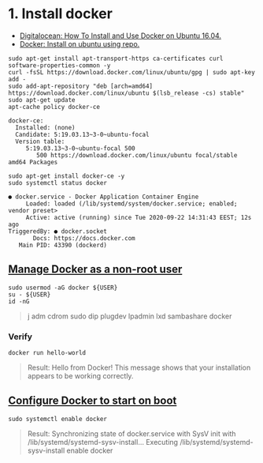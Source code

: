 # 1. Install docker

* [Digitalocean: How To Install and Use Docker on Ubuntu 16.04.](https://www.digitalocean.com/community/tutorials/how-to-install-and-use-docker-on-ubuntu-16-04)
* [Docker: Install on ubuntu using repo.](https://docs.docker.com/install/linux/docker-ce/ubuntu/#install-using-the-repository)

```shell
sudo apt-get install apt-transport-https ca-certificates curl software-properties-common -y
curl -fsSL https://download.docker.com/linux/ubuntu/gpg | sudo apt-key add -
sudo add-apt-repository "deb [arch=amd64] https://download.docker.com/linux/ubuntu $(lsb_release -cs) stable"
sudo apt-get update
apt-cache policy docker-ce
```

```
docker-ce:
  Installed: (none)
  Candidate: 5:19.03.13~3-0~ubuntu-focal
  Version table:
     5:19.03.13~3-0~ubuntu-focal 500
        500 https://download.docker.com/linux/ubuntu focal/stable amd64 Packages
```

```shell
sudo apt-get install docker-ce -y
sudo systemctl status docker
```

```
● docker.service - Docker Application Container Engine
     Loaded: loaded (/lib/systemd/system/docker.service; enabled; vendor preset>
     Active: active (running) since Tue 2020-09-22 14:31:43 EEST; 12s ago
TriggeredBy: ● docker.socket
       Docs: https://docs.docker.com
   Main PID: 43390 (dockerd)
```

## [Manage Docker as a non-root user](https://www.digitalocean.com/community/tutorials/how-to-install-and-use-docker-on-ubuntu-20-04)

```shell
sudo usermod -aG docker ${USER}
su - ${USER}
id -nG
```
> j adm cdrom sudo dip plugdev lpadmin lxd sambashare docker


### Verify

```shell
docker run hello-world
```

> Result:
> Hello from Docker! This message shows that your installation appears to be working correctly.

## [Configure Docker to start on boot](https://docs.docker.com/install/linux/linux-postinstall/#configure-docker-to-start-on-boot)

```shell
sudo systemctl enable docker
```

> Result:
> Synchronizing state of docker.service with SysV init with /lib/systemd/systemd-sysv-install...
> Executing /lib/systemd/systemd-sysv-install enable docker
